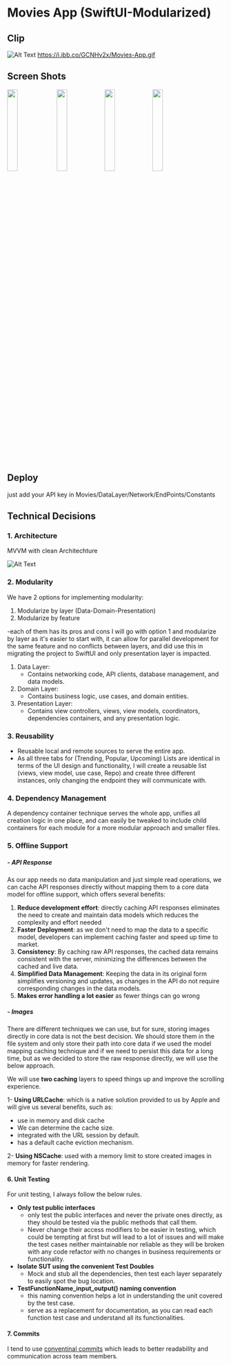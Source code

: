 
# Movies App (SwiftUI-Modularized)

##  Clip

![Alt Text](https://i.ibb.co/ZK4GHYB/Movies.gif)
https://i.ibb.co/GCNHv2x/Movies-App.gif

##  Screen Shots

<p float="left">
  <img src="https://i.ibb.co/5jFK7Xx/listView.png" width="22%" /> <img src="https://i.ibb.co/vxM6Xqq/search.png" width="22%" /><img src="https://i.ibb.co/09WC8ZJ/details.png" width="22%" /><img src="https://i.ibb.co/vxM6Xqq/search.png" width="22%" />
</p>

##  Deploy
just add your API key in 
Movies/DataLayer/Network/EndPoints/Constants

## Technical Decisions

### 1.   Architecture

MVVM with clean Architechture

![Alt Text](https://i.ibb.co/pJ4ZrcK/Clean-architechure.jpg)

### 2.   Modularity
We have 2 options for implementing modularity:
  1. Modularize by layer (Data-Domain-Presentation)
  2. Modularize by feature

 -each of them has its pros and cons I will go with option 1 and modularize by layer as it's easier to start with, it can allow for parallel development for the same feature and no conflicts between layers, and did use this in migrating the project to SwiftUI and only presentation layer is impacted.
   1.	Data Layer:
        -	Contains networking code, API clients, database management, and data models.
   2.	Domain Layer:
    	  -	Contains business logic, use cases, and domain entities.
   3.	Presentation Layer:
  	    -	Contains view controllers, views, view models, coordinators, dependencies containers, and any presentation logic.

### 3.   Reusability
- Reusable local and remote sources to serve the entire app.
- As all three tabs for (Trending, Popular, Upcoming) Lists are identical in terms of the UI design and functionality, I will create a reusable list (views, view model, use case, Repo) and create three different instances, only changing the endpoint they will communicate with.

### 4.   Dependency Management
A dependency container technique serves the whole app, unifies all creation logic in one place, and can easily be tweaked to include child containers for each module for a more modular approach and smaller files.

### 5.   Offline Support
##### -  **API Response**
As our app needs no data manipulation and just simple read operations, we can cache API responses directly without mapping them to a core data model for offline support, which offers several benefits:

1. **Reduce development effort**: directly caching API responses eliminates the need to create and maintain data models which reduces the complexity and effort needed 
2. **Faster Deployment**: as we don't need to map the data to a specific model, developers can implement caching faster and speed up time to market.
3. **Consistency**: By caching raw API responses, the cached data remains consistent with the server, minimizing the differences between the cached and live data.
4. **Simplified Data Management**: Keeping the data in its original form simplifies versioning and updates, as changes in the API do not require corresponding changes in the data models.
5. **Makes error handling a lot easier** as fewer things can go wrong

##### -  **Images**
There are different techniques we can use, but for sure, storing images directly in core data is not the best decision.
We should store them in the file system and only store their path into core data if we used the model mapping caching technique and if we need to persist this data for a long time, but as we decided to store the raw response directly, we will use the below approach.

We will use **two caching** layers to speed things up and improve the scrolling experience.

1- **Using URLCache**:
which is a native solution provided to us by Apple and will give us several benefits, such as:
- use in memory and disk cache 
- We can determine the cache size.
- integrated with the URL session by default. 
- has a default cache eviction mechanism.

2- **Using NSCache**:
used with a memory limit to store created images in memory for faster rendering.

#### 6.   Unit Testing
For unit testing, I always follow the below rules.
- **Only test public interfaces**
    - only test the public interfaces and never the private ones directly, as they should be tested via the public methods that call them.
    - Never change their access modifiers to be easier in testing, which could be tempting at first but will lead to a lot of issues and will make the test cases neither maintainable nor reliable as they will be broken with any code refactor with no changes in business requirements or functionality.
- **Isolate SUT using the convenient Test Doubles**
    - Mock and stub all the dependencies, then test each layer separately to easily spot the bug location.
- **TestFunctionName_input_output() naming convention**
    - this naming convention helps a lot in understanding the unit covered by the test case.
    - serve as a replacement for documentation, as you can read each function test case and understand all its functionalities.

#### 7.   Commits
I tend to use [conventinal commits](https://www.conventionalcommits.org/en/v1.0.0/ "conventinal commits") which leads to better readability and communication across team members.

